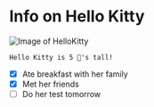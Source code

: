 # Info on Hello Kitty #
![Image of HelloKitty](https://valor-dictus.com/wp-content/uploads/2023/12/Screenshot-2023-12-01-12.24.59-PM.png)


```
Hello Kitty is 5 🍎's tall!
```

- [x] Ate breakfast with her family
- [x] Met her friends
- [ ] Do her test tomorrow
